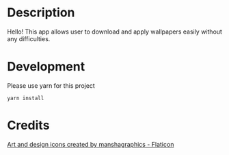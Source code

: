 # Description
Hello! This app allows user to download and apply wallpapers easily without any difficulties.

# Development
Please use yarn for this project

```yarn install```

# Credits
<a href="https://www.flaticon.com/free-icons/art-and-design" title="art and design icons">Art and design icons created by manshagraphics - Flaticon</a>

